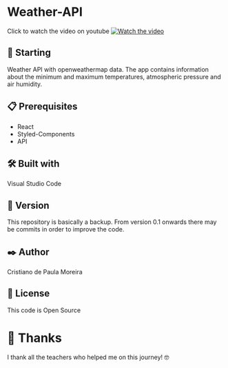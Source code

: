 # Weather-API

Click to watch the video on youtube 
[![Watch the video](https://user-images.githubusercontent.com/91747232/168347648-bb94897e-bc8e-4661-a02c-46564acd9888.png)](https://www.youtube.com/watch?v=uDKsD4rxaEA)

## 🚀 Starting

Weather API with openweathermap data. The app contains information about the minimum and maximum temperatures, atmospheric pressure and air humidity.

## 📋 Prerequisites

* React
* Styled-Components
* API

## 🛠️ Built with

Visual Studio Code

## 📌 Version

This repository is basically a backup. From version 0.1 onwards there may be commits in order to improve the code.

## ✒️ Author

Cristiano de Paula Moreira

## 📄 License

This code is Open Source

# 🎁 Thanks

I thank all the teachers who helped me on this journey! 🤓
